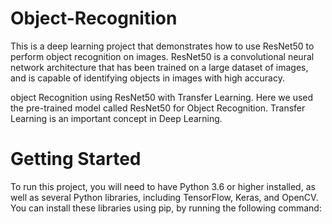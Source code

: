 # Object-Recognition
This is a deep learning project that demonstrates how to use ResNet50 to perform object recognition on images.
ResNet50 is a convolutional neural network architecture that has been trained on a
large dataset of images, and is capable of identifying objects in images with high accuracy.

object Recognition using ResNet50 with Transfer Learning. Here we used the pre-trained model called ResNet50 for Object Recognition. Transfer Learning is an important concept in Deep Learning. 
# Getting Started


To run this project, you will need to have 
Python 3.6 or higher installed, as well as several Python libraries, including
TensorFlow, 
Keras, 
and OpenCV. 
You can install these libraries using pip, by running the following command:
